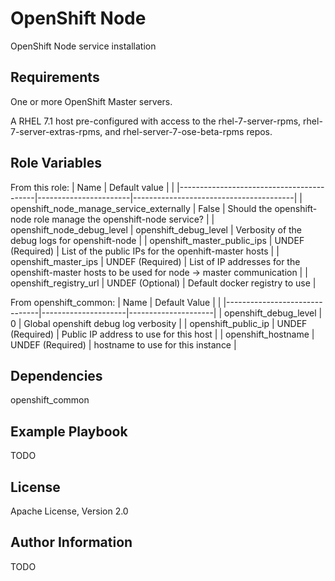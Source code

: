 OpenShift Node
==============

OpenShift Node service installation

Requirements
------------

One or more OpenShift Master servers.

A RHEL 7.1 host pre-configured with access to the rhel-7-server-rpms,
rhel-7-server-extras-rpms, and rhel-server-7-ose-beta-rpms repos.

Role Variables
--------------
From this role:
| Name                                     | Default value         |                                        |
|------------------------------------------|-----------------------|----------------------------------------|
| openshift_node_manage_service_externally | False                 | Should the openshift-node role manage the openshift-node service? |
| openshift_node_debug_level               | openshift_debug_level | Verbosity of the debug logs for openshift-node |
| openshift_master_public_ips              | UNDEF (Required)      | List of the public IPs for the openhift-master hosts |
| openshift_master_ips                     | UNDEF (Required)      | List of IP addresses for the openshift-master hosts to be used for node -> master communication |
| openshift_registry_url                   | UNDEF (Optional)      | Default docker registry to use |

From openshift_common:
| Name                          |  Default Value      |                     | 
|-------------------------------|---------------------|---------------------|
| openshift_debug_level         | 0                   | Global openshift debug log verbosity |
| openshift_public_ip           | UNDEF (Required)    | Public IP address to use for this host |
| openshift_hostname            | UNDEF (Required)    | hostname to use for this instance |

Dependencies
------------

openshift_common

Example Playbook
----------------

TODO

License
-------

Apache License, Version 2.0

Author Information
------------------

TODO
